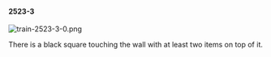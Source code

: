 #### 2523-3
![train-2523-3-0.png](https://github.com/lil-lab/nlvr/raw/master/nlvr/train/images/38/train-2523-3-0.png "train-2523-3-0.png")

There is a black square touching the wall with at least two items on top of it.